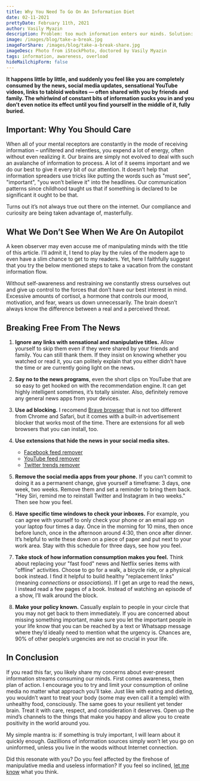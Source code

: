 ```yaml
---
title: Why You Need To Go On An Information Diet
date: 02-11-2021
prettyDate: February 11th, 2021
author: Vasily Myazin
description: Problem: too much information enters our minds. Solution: conscious limiting of information consumption and info-dieting.
image: /images/blog/take-a-break.jpg
imageForShare: /images/blog/take-a-break-share.jpg
imageDesc: Photo from iStockPhoto, doctored by Vasily Myazin
tags: information, awareness, overload
hideMailchipForm: false
---
```

**It happens little by little, and suddenly you feel like you are completely consumed by the news, social media updates, sensational YouTube videos, links to tabloid websites — often shared with you by friends and family. The whirlwind of constant bits of information sucks you in and you don’t even notice its effect until you find yourself in the middle of it, fully buried.**

## Important: Why You Should Care

When all of your mental receptors are constantly in the mode of receiving information – unfiltered and relentless, you expend a lot of energy, often without even realizing it. Our brains are simply not evolved to deal with such an avalanche of information to process. A lot of it seems important and we do our best to give it every bit of our attention. It doesn’t help that information spreaders use tricks like putting the words such as "must see", "important", "you won’t believe it" into the headlines. Our communication patterns since childhood taught us that if something is declared to be significant it ought to be that.

Turns out it’s not always true out there on the internet. Our compliance and curiosity are being taken advantage of, masterfully.

## What We Don’t See When We Are On Autopilot

A keen observer may even accuse me of manipulating minds with the title of this article. I’ll admit it, I tend to play by the rules of the modern age to even have a slim chance to get to my readers. Yet, here I faithfully suggest that you try the below mentioned steps to take a vacation from the constant information flow.

Without self-awareness and restraining we constantly stress ourselves out and give up control to the forces that don’t have our best interest in mind. Excessive amounts of cortisol, a hormone that controls our mood, motivation, and fear, wears us down unnecessarily. The brain doesn’t always know the difference between a real and a perceived threat.

## Breaking Free From The News

1. **Ignore any links with sensational and manipulative titles.** Allow yourself to skip them even if they were shared by your friends and family. You can still thank them. If they insist on knowing whether you watched or read it, you can politely explain that you either didn’t have the time or are currently going light on the news.

2. **Say no to the news programs**, even the short clips on YouTube that are so easy to get hooked on with the recommendation engine. It can get highly intelligent sometimes, it’s totally sinister. Also, definitely remove any general news apps from your devices.

3. **Use ad blocking.** I recomend [Brave browser](https://brave.com/) that is not too different from Chrome and Safari, but it comes with a built-in advertisement blocker that works most of the time. There are extensions for all web browsers that you can install, too.

4. **Use extensions that hide the news in your social media sites.**

    * [Facebook feed remover](https://www.google.com/search?client=safari&rls=en&q=Facebook+feed+remover&ie=UTF-8&oe=UTF-8)
    * [YouTube feed remover](https://www.google.com/search?client=safari&rls=en&q=YouTube+feed+remover&ie=UTF-8&oe=UTF-8)
    * [Twitter trends remover](https://www.google.com/search?client=safari&rls=en&q=Twitter+trends+remover&ie=UTF-8&oe=UTF-8)

5. **Remove the social media apps from your phone.** If you can’t commit to doing it as a permanent change, give yourself a timeframe: 3 days, one week, two weeks. Remove them and set a reminder to bring them back. "Hey Siri, remind me to reinstall Twitter and Instagram in two weeks." Then see how you feel.

6. **Have specific time windows to check your inboxes.** For example, you can agree with yourself to only check your phone or an email app on your laptop four times a day. Once in the morning for 10 mins, then once before lunch, once in the afternoon around 4:30, then once after dinner. It’s helpful to write these down on a piece of paper and put next to your work area. Stay with this schedule for three days, see how you feel.

7. **Take stock of how information consumption makes you feel.** Think about replacing your "fast food" news and Netflix series items with "offline" activities. Choose to go for a walk, a bicycle ride, or a physical book instead. I find it helpful to build healthy "replacement links" (meaning *connections* or *associations*). If I get an urge to read the news, I instead read a few pages of a book. Instead of watching an episode of a show, I’ll walk around the block.

8. **Make your policy known.** Casually explain to people in your circle that you may not get back to them immediately. If you are concerned about missing something important, make sure you let the important people in your life know that you can be reached by a text or Whatsapp message where they’d ideally need to mention what the urgency is. Chances are, 90% of other people’s urgencies are not so crucial in your life.

## In Conclusion

If you read this far, you likely share my concerns about ever-present information streams consuming our minds. First comes awareness, then plan of action. I encourage you to try and limit your consumption of online media no matter what approach you’ll take. Just like with eating and dieting, you wouldn’t want to treat your body (some may even call it a temple) with unhealthy food, consciously. The same goes to your resilient yet tender brain. Treat it with care, respect, and consideration it deserves. Open up the mind’s channels to the things that make you happy and allow you to create positivity in the world around you.

My simple mantra is: if something is truly important, I will learn about it quickly enough. Gazillions of information sources simply won’t let you go on uninformed, unless you live in the woods without Internet connection.

Did this resonate with you? Do you feel affected by the firehose of manipulative media and useless information? If you feel so inclined, [let me know](/contact) what you think.
